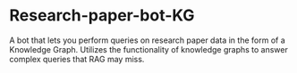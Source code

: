 # Research-paper-bot-KG
A bot that lets you perform queries on research paper data in the form of a Knowledge Graph. Utilizes the functionality of knowledge graphs to answer complex queries that RAG may miss.
